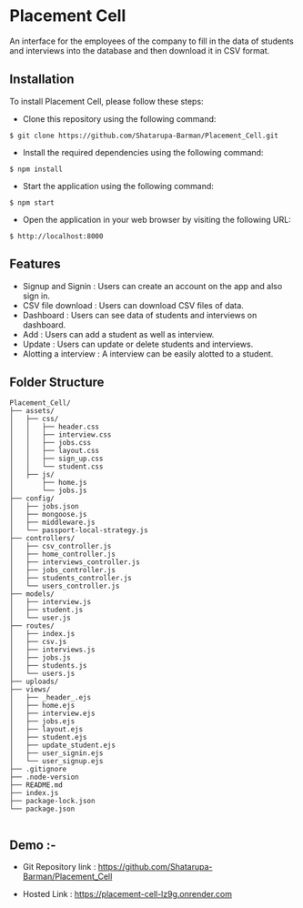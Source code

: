 # Placement Cell
An interface for the employees of the company to fill in the data of students and interviews into the database and then download it in CSV
format.

## Installation
To install Placement Cell, please follow these steps:

- Clone this repository using the following command:
```
$ git clone https://github.com/Shatarupa-Barman/Placement_Cell.git
```
- Install the required dependencies using the following command:
```
$ npm install 
```
- Start the application using the following command:
```
$ npm start 
```
- Open the application in your web browser by visiting the following URL:
```
$ http://localhost:8000 
```

## Features
* Signup and Signin : Users can create an account on the app and also sign in.
* CSV file download : Users can download CSV files of data.
* Dashboard : Users can see data of students and interviews on dashboard.
* Add : Users can add a student as well as interview.
* Update : Users can update or delete students and interviews.
* Alotting a interview : A interview can be easily alotted to a student.


## Folder Structure

```
Placement_Cell/
├── assets/
│   ├── css/
│   │   ├── header.css
│   │   ├── interview.css
│   │   ├── jobs.css
│   │   ├── layout.css
│   │   ├── sign_up.css
│   │   └── student.css
│   ├── js/
│       ├── home.js
│       └── jobs.js
├── config/
│   ├── jobs.json
│   ├── mongoose.js
│   ├── middleware.js
│   └── passport-local-strategy.js
├── controllers/
│   ├── csv_controller.js
│   ├── home_controller.js
│   ├── interviews_controller.js
│   ├── jobs_controller.js
│   ├── students_controller.js
│   └── users_controller.js
├── models/
│   ├── interview.js
│   ├── student.js
│   └── user.js
├── routes/
│   ├── index.js
│   ├── csv.js
│   ├── interviews.js
│   ├── jobs.js
│   ├── students.js
│   └── users.js
├── uploads/
├── views/
│   ├── _header_.ejs
│   ├── home.ejs
│   ├── interview.ejs
│   ├── jobs.ejs
│   ├── layout.ejs
│   ├── student.ejs
│   ├── update_student.ejs
│   ├── user_signin.ejs
│   └── user_signup.ejs
├── .gitignore
├── .node-version
├── README.md
├── index.js
├── package-lock.json
└── package.json


```

##  Demo :-

- Git Repository link :  https://github.com/Shatarupa-Barman/Placement_Cell

- Hosted Link :  https://placement-cell-lz9g.onrender.com

  
